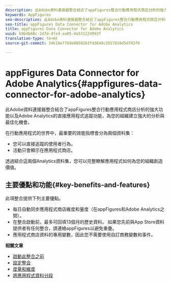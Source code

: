 ```yaml
---
description: 此Adobe資料連接器整合結合了appFigures整合行動應用程式商店分析的強大功能以及Adobe Analytics的直接應用程式追蹤功能，為您的組織建立強大的分析與最佳化機會。
keywords: AppFigures
seo-description: 此Adobe資料連接器整合結合了appFigures整合行動應用程式商店分析的強大功能以及Adobe Analytics的直接應用程式追蹤功能，為您的組織建立強大的分析與最佳化機會。
seo-title: appFigures Data Connector for Adobe Analytics
title: appFigures Data Connector for Adobe Analytics
uuid: b9bdb88c-2d7d-4fe4-aa05-da531224993f
translation-type: tm+mt
source-git-commit: 34b18e7769e0850283fd3840c2557818d5d742f0

---
```



# appFigures Data Connector for Adobe Analytics{#appfigures-data-connector-for-adobe-analytics}

此Adobe資料連接器整合結合了appFigures整合行動應用程式商店分析的強大功能以及Adobe Analytics的直接應用程式追蹤功能，為您的組織建立強大的分析與最佳化機會。

在行動應用程式的世界中，最重要的效能指標會分為兩個資料集：

* 您可以直接追蹤的使用者行為。
* 活動只會顯示在應用程式商店。

透過結合這兩個Analytics資料集，您可以完整瞭解應用程式如何為您的組織創造價值。

## 主要優點和功能{#key-benefits-and-features}

此項整合提供下列主要優點。

* 每日自動同步應用程式商店維度和量度（在appFigures和Adobe Analytics之間）。
* 在整合啟動前，最多可回填13個月的歷史資料。 如果您先前與App Store資料提供者有任何整合，請連絡appFigures以避免重疊。
* 應用程式商店資料的專用變數，因此您不需要使用自訂商務變數和事件。

**相關文章**

* [啟動此整合之前](appfigures-before-activation.md)
* [設定整合](t-appfigures-integration.md)
* [度量和維度](appfigures-metrics.md)
* [將應用程式資料分段](appfigures-segment-filter.md)
